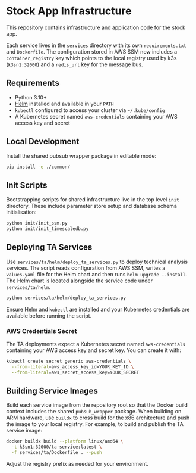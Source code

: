 # Stock App Infrastructure

This repository contains infrastructure and application code for the stock app.

Each service lives in the `services` directory with its own `requirements.txt` and `Dockerfile`.
The configuration stored in AWS SSM now includes a `container_registry` key which points to the local registry used by k3s (`k3sn1:32000`) and a `redis_url` key for the message bus.
## Requirements

- Python 3.10+
- [Helm](https://helm.sh/) installed and available in your `PATH`
- `kubectl` configured to access your cluster via `~/.kube/config`
- A Kubernetes secret named `aws-credentials` containing your AWS access key and secret

## Local Development

Install the shared pubsub wrapper package in editable mode:

```bash
pip install -e ./common/
```

## Init Scripts

Bootstrapping scripts for shared infrastructure live in the top level
`init` directory. These include parameter store setup and database schema
initialisation:

```bash
python init/init_ssm.py
python init/init_timescaledb.py
```
## Deploying TA Services

Use `services/ta/helm/deploy_ta_services.py` to deploy technical analysis services.
The script reads configuration from AWS SSM, writes a `values.yaml` file for the
Helm chart and then runs `helm upgrade --install`.
The Helm chart is located alongside the service code under `services/ta/helm`.

```bash
python services/ta/helm/deploy_ta_services.py
```

Ensure Helm and `kubectl` are installed and your Kubernetes credentials are
available before running the script.

### AWS Credentials Secret

The TA deployments expect a Kubernetes secret named `aws-credentials` containing
your AWS access key and secret key. You can create it with:

```bash
kubectl create secret generic aws-credentials \
  --from-literal=aws_access_key_id=YOUR_KEY_ID \
  --from-literal=aws_secret_access_key=YOUR_SECRET
```

## Building Service Images

Build each service image from the repository root so that the Docker build
context includes the shared `pubsub_wrapper` package. When building on ARM hardware,
use `buildx` to cross build for the x86 architecture and push the image to your
local registry. For example, to build and publish the TA service image:

```bash
docker buildx build --platform linux/amd64 \
  -t k3sn1:32000/ta-service:latest \
  -f services/ta/Dockerfile . --push
```

Adjust the registry prefix as needed for your environment.
